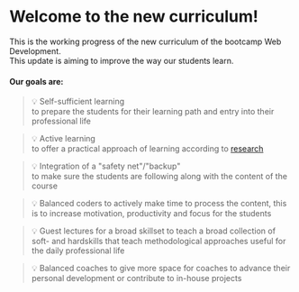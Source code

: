 # Welcome to the new curriculum!
This is the working progress of the new curriculum of the bootcamp Web Development. <br>
This update is aiming to improve the way our students learn. <br>
#### Our goals are:


> 💡 Self-sufficient learning <br>
> to prepare the students for their learning path and entry into their professional life

> 💡 Active learning <br>
> to offer a practical approach of learning according to [research](https://teaching.cornell.edu/teaching-resources/engaging-students/problem-based-learning)

> 💡 Integration of a "safety net"/"backup" <br>
> to make sure the students are following along with the content of the course 

> 💡 Balanced coders 
> to actively make time to process the content, this is to increase motivation, productivity and focus for the students

> 💡 Guest lectures for a broad skillset
> to teach a broad collection of soft- and hardskills that teach methodological approaches useful for the daily professional life

> 💡 Balanced coaches
> to give more space for coaches to advance their personal development or contribute to in-house projects
